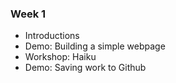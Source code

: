 ### Week 1

* Introductions
* Demo: Building a simple webpage
* Workshop: Haiku
* Demo: Saving work to Github